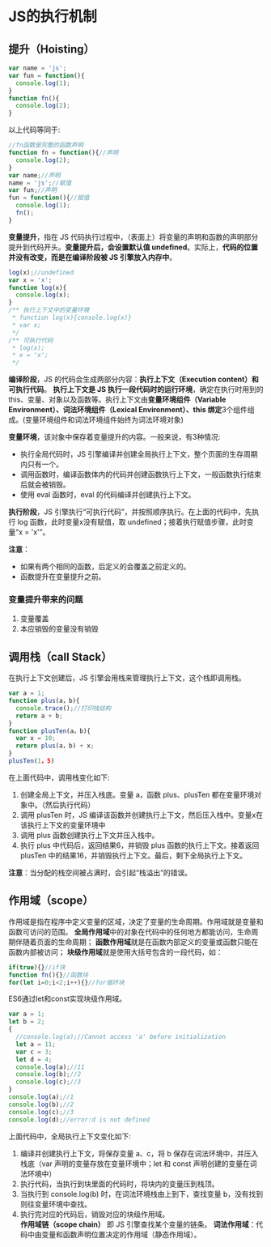 # JS的执行机制

## 提升（Hoisting）
```JavaScript
var name = 'js';
var fun = function(){
  console.log(1);
}
function fn(){
  console.log(2);
}
```
以上代码等同于:
```JavaScript
//fn函数是完整的函数声明
function fn = function(){//声明
  console.log(2);
}
var name;//声明
name = 'js';//赋值
var fun;//声明
fun = function(){//赋值
  console.log(1);
  fn();
}
```
**变量提升**，指在 JS 代码执行过程中，（表面上）将变量的声明和函数的声明部分提升到代码开头。**变量提升后，会设置默认值 undefined**。实际上，**代码的位置并没有改变，而是在编译阶段被 JS 引擎放入内存中**。

```JavaScript
log(x);//undefined
var x = 'x';
function log(x){
  console.log(x);
}
/** 执行上下文中的变量环境
 * function log(x){console.log(x)}
 * var x;
 */
/** 可执行代码
 * log(x);
 * x = 'x';
 */
```
**编译阶段**，JS 的代码会生成两部分内容：**执行上下文（Execution content）和可执行代码**。
**执行上下文是 JS 执行一段代码时的运行环境**，确定在执行时用到的 this、变量、对象以及函数等。执行上下文由**变量环境组件（Variable Environment）、词法环境组件（Lexical Environment）、this 绑定**3个组件组成。(变量环境组件和词法环境组件始终为词法环境对象)

**变量环境**，该对象中保存着变量提升的内容。一般来说，有3种情况:
+ 执行全局代码时，JS 引擎编译并创建全局执行上下文，整个页面的生存周期内只有一个。
+ 调用函数时，编译函数体内的代码并创建函数执行上下文，一般函数执行结束后就会被销毁。
+ 使用 eval 函数时，eval 的代码编译并创建执行上下文。

**执行阶段**，JS 引擎执行“可执行代码”，并按照顺序执行。在上面的代码中，先执行 log 函数，此时变量x没有赋值，取 undefined；接着执行赋值步骤，此时变量“x = 'x'”。

**注意**：
+ 如果有两个相同的函数，后定义的会覆盖之前定义的。
+ 函数提升在变量提升之前。
### 变量提升带来的问题
1. 变量覆盖
2. 本应销毁的变量没有销毁


## 调用栈（call Stack）
在执行上下文创建后，JS 引擎会用栈来管理执行上下文，这个栈即调用栈。
```JavaScript
var a = 1;
function plus(a，b){
  console.trace();//打印栈结构
  return a + b;
}
function plusTen(a，b){
  var x = 10;
  return plus(a，b) + x;
}
plusTen(1，5)
```
在上面代码中，调用栈变化如下:
1. 创建全局上下文，并压入栈底。变量 a，函数 plus、plusTen 都在变量环境对象中。（然后执行代码）
2. 调用 plusTen 时，JS 编译该函数并创建执行上下文，然后压入栈中。变量x在该执行上下文的变量环境中
3. 调用 plus 函数创建执行上下文并压入栈中。
4. 执行 plus 中代码后，返回结果6，并销毁 plus 函数的执行上下文。接着返回 plusTen 中的结果16，并销毁执行上下文。最后，剩下全局执行上下文。

**注意**：当分配的栈空间被占满时，会引起“栈溢出”的错误。

## 作用域（scope）
作用域是指在程序中定义变量的区域，决定了变量的生命周期。作用域就是变量和函数可访问的范围。
**全局作用域**中的对象在代码中的任何地方都能访问，生命周期伴随着页面的生命周期；
**函数作用域**就是在函数内部定义的变量或函数只能在函数内部被访问；
**块级作用域**就是使用大括号包含的一段代码，如：
```JavaSCript
if(true){}//if块
function fn(){}//函数块
for(let i=0;i<2;i++){}//for循环块
```
ES6通过let和const实现块级作用域。
```JavaScript
var a = 1;
let b = 2;
{
  //console.log(a);//Cannot access 'a' before initialization
  let a = 11;
  var c = 3;
  let d = 4;
  console.log(a);//11
  console.log(b);//2
  console.log(c);//3
}
console.log(a);//1
console.log(b);//2
console.log(c);//3
console.log(d);//error:d is not defined
```
上面代码中，全局执行上下文变化如下:
1. 编译并创建执行上下文，将保存变量 a、c，将 b 保存在词法环境中，并压入栈底（var 声明的变量存放在变量环境中；let 和 const 声明创建的变量在词法环境中）
2. 执行代码，当执行到块里面的代码时，将块内的变量压到栈顶。
3. 当执行到 console.log(b) 时，在词法环境栈由上到下，查找变量 b，没有找到则往变量环境中查找。
4. 执行完对应的代码后，销毁对应的块级作用域。   
**作用域链（scope chain）** 即 JS 引擎查找某个变量的链条。
**词法作用域**：代码中由变量和函数声明位置决定的作用域（静态作用域）。

<!-- 2019.09.10 创建 -->